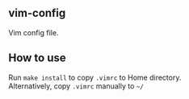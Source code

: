 ## vim-config
Vim config file.

## How to use
Run `make install` to copy `.vimrc` to Home directory.\
Alternatively, copy `.vimrc` manually to `~/`
